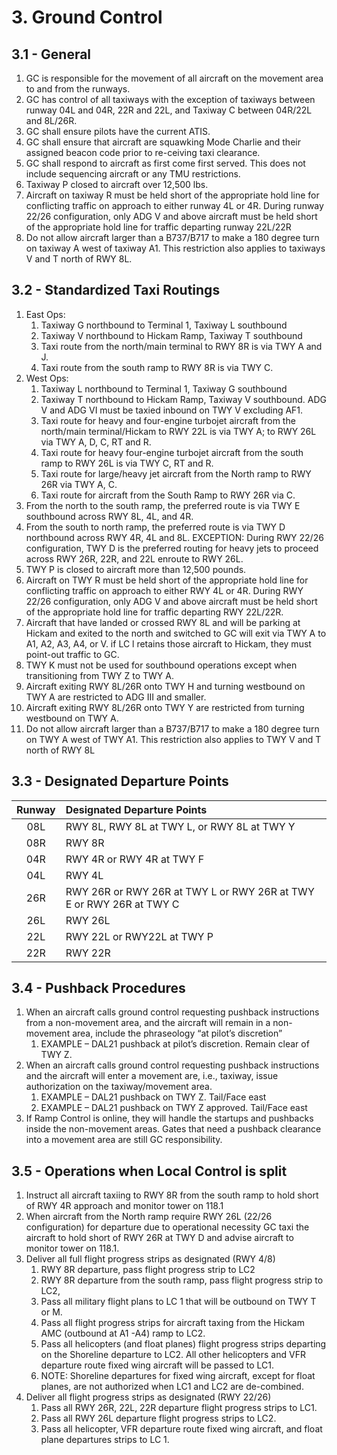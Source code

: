 # 3. Ground Control

## 3.1 - General

1. GC is responsible for the movement of all aircraft on the movement area to and from the runways.
2. GC has control of all taxiways with the exception of taxiways between runway 04L and 04R, 22R and 22L, and Taxiway C between 04R/22L and 8L/26R.
3. GC shall ensure pilots have the current ATIS.
4. GC shall ensure that aircraft are squawking Mode Charlie and their assigned beacon code prior to re-ceiving taxi clearance.
5. GC shall respond to aircraft as first come first served. This does not include sequencing aircraft or any TMU restrictions.
6. Taxiway P closed to aircraft over 12,500 lbs.
7. Aircraft on taxiway R must be held short of the appropriate hold line for conflicting traffic on approach to either runway 4L or 4R. During runway 22/26 configuration, only ADG V and above aircraft must be held short of the appropriate hold line for traffic departing runway 22L/22R
8. Do not allow aircraft larger than a B737/B717 to make a 180 degree turn on taxiway A west of taxiway A1. This restriction also applies to taxiways V and T north of RWY 8L.

## 3.2 - Standardized Taxi Routings

1. East Ops:
   1. Taxiway G northbound to Terminal 1, Taxiway L southbound
   2. Taxiway V northbound to Hickam Ramp, Taxiway T southbound
   3. Taxi route from the north/main terminal to RWY 8R is via TWY A and J.
   4. Taxi route from the south ramp to RWY 8R is via TWY C.
2. West Ops:
   1. Taxiway L northbound to Terminal 1, Taxiway G southbound
   2. Taxiway T northbound to Hickam Ramp, Taxiway V southbound. ADG V and ADG VI must be taxied inbound on TWY V excluding AF1.
   3. Taxi route for heavy and four-engine turbojet aircraft from the north/main terminal/Hickam to RWY 22L is via TWY A; to RWY 26L via TWY A, D, C, RT and R.
   4. Taxi route for heavy four-engine turbojet aircraft from the south ramp to RWY 26L is via TWY C, RT and R.
   5. Taxi route for large/heavy jet aircraft from the North ramp to RWY 26R via TWY A, C.
   6. Taxi route for aircraft from the South Ramp to RWY 26R via C.
3. From the north to the south ramp, the preferred route is via TWY E southbound across RWY 8L, 4L, and 4R.
4. From the south to north ramp, the preferred route is via TWY D northbound across RWY 4R, 4L and 8L. EXCEPTION: During RWY 22/26 configuration, TWY D is the preferred routing for heavy jets to proceed across RWY 26R, 22R, and 22L enroute to RWY 26L.
5. TWY P is closed to aircraft more than 12,500 pounds.
6. Aircraft on TWY R must be held short of the appropriate hold line for conflicting traffic on approach to either RWY 4L or 4R. During RWY 22/26 configuration, only ADG V and above aircraft must be held short of the appropriate hold line for traffic departing RWY 22L/22R.
7. Aircraft that have landed or crossed RWY 8L and will be parking at Hickam and exited to the north and switched to GC will exit via TWY A to A1, A2, A3, A4, or V. if LC l retains those aircraft to Hickam, they must point-out traffic to GC.
8. TWY K must not be used for southbound operations except when transitioning from TWY Z to TWY A.
9. Aircraft exiting RWY 8L/26R onto TWY H and turning westbound on TWY A are restricted to ADG III and smaller.
10. Aircraft exiting RWY 8L/26R onto TWY Y are restricted from turning westbound on TWY A.
11. Do not allow aircraft larger than a B737/B717 to make a 180 degree turn on TWY A west of TWY A1. This restriction also applies to TWY V and T north of RWY 8L

## 3.3 - Designated Departure Points

| Runway | Designated Departure Points |
|:---:|:---|
| 08L | RWY 8L, RWY 8L at TWY L, or RWY 8L at TWY Y |
| 08R | RWY 8R |
| 04R | RWY 4R or RWY 4R at TWY F |
| 04L | RWY 4L |
| 26R | RWY 26R or RWY 26R at TWY L or RWY 26R at TWY E or RWY 26R at TWY C |
| 26L | RWY 26L |
| 22L | RWY 22L or RWY22L at TWY P |
| 22R | RWY 22R |

## 3.4 - Pushback Procedures

1. When an aircraft calls ground control requesting pushback instructions from a non-movement area, and the aircraft will remain in a non-movement area, include the phraseology “at pilot’s discretion”
   1. EXAMPLE – DAL21 pushback at pilot’s discretion. Remain clear of TWY Z.
2. When an aircraft calls ground control requesting pushback instructions and the aircraft will enter a movement are, i.e., taxiway, issue authorization on the taxiway/movement area.
   1. EXAMPLE – DAL21 pushback on TWY Z. Tail/Face east
   2. EXAMPLE – DAL21 pushback on TWY Z approved. Tail/Face east
3. If Ramp Control is online, they will handle the startups and pushbacks inside the non-movement areas. Gates that need a pushback clearance into a movement area are still GC responsibility.

## 3.5 - Operations when Local Control is split

1. Instruct all aircraft taxiing to RWY 8R from the south ramp to hold short of RWY 4R approach and monitor tower on 118.1
2. When aircraft from the North ramp require RWY 26L (22/26 configuration) for departure due to operational necessity GC taxi the aircraft to hold short of RWY 26R at TWY D and advise aircraft to monitor tower on 118.1.
3. Deliver all full flight progress strips as designated (RWY 4/8)
   1. RWY 8R departure, pass flight progress strip to LC2
   2. RWY 8R departure from the south ramp, pass flight progress strip to LC2,
   3. Pass all military flight plans to LC 1 that will be outbound on TWY T or M.
   4. Pass all flight progress strips for aircraft taxing from the Hickam AMC (outbound at A1 -A4) ramp to LC2.
   5. Pass all helicopters (and float planes) flight progress strips departing on the Shoreline departure to LC2. All other helicopters and VFR departure route fixed wing aircraft will be passed to LC1.
   6. NOTE: Shoreline departures for fixed wing aircraft, except for float planes, are not authorized when LC1 and LC2 are de-combined.
4. Deliver all flight progress strips as designated (RWY 22/26)
   1. Pass all RWY 26R, 22L, 22R departure flight progress strips to LC1.
   2. Pass all RWY 26L departure flight progress strips to LC2.
   3. Pass all helicopter, VFR departure route fixed wing aircraft, and float plane departures strips to LC 1.
